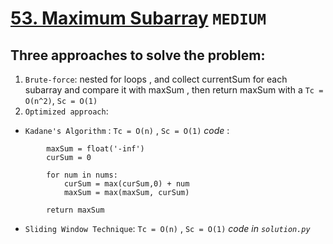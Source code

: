 # [53. Maximum Subarray](https://leetcode.com/problems/maximum-subarray/description/) `MEDIUM`

## Three approaches to solve the problem:
1. `Brute-force`: nested for loops , and collect currentSum for each subarray and compare it with maxSum , then return maxSum with a `Tc = O(n^2)`, `Sc = O(1)`
2.  `Optimized approach`:
- `Kadane's Algorithm` : `Tc = O(n)` , `Sc = O(1)`
_code_ : 
```python3
        maxSum = float('-inf')
        curSum = 0

        for num in nums:
            curSum = max(curSum,0) + num
            maxSum = max(maxSum, curSum)
            
        return maxSum    

```
 
- `Sliding Window Technique`: `Tc = O(n)` , `Sc = O(1)`
_code in `solution.py`_

